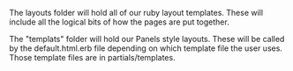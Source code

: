 The layouts folder will hold all of our ruby layout templates. These will include all the logical bits of how the pages are put together.

The "templats" folder will hold our Panels style layouts. These will be called by the default.html.erb file depending on which template file the user uses. Those template files are in partials/templates.
